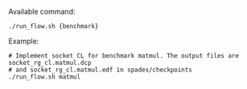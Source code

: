 
Available command:

```
./run_flow.sh {benchmark}
```

Example:

```
# Implement socket CL for benchmark matmul. The output files are socket_rg_cl.matmul.dcp
# and socket_rg_cl.matmul.edf in spades/checkpoints
./run_flow.sh matmul
```
